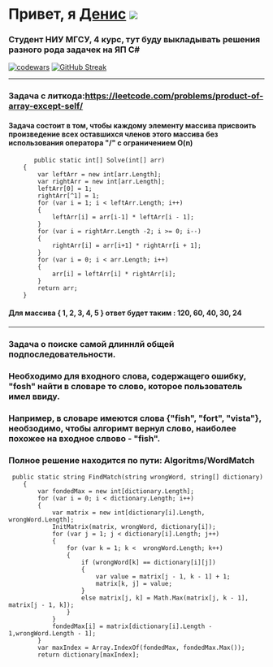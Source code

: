 # Привет, я [Денис](https://t.me/BigSm0ukRU) ![](https://github.com/blackcater/blackcater/raw/main/images/Hi.gif) 
### Студент НИУ МГСУ, 4 курс, тут буду выкладывать решения разного рода задачек на ЯП C#
[![codewars](https://www.codewars.com/users/BigSm0uk/badges/large)](https://www.codewars.com/users/BigSm0uk)
[![GitHub Streak](https://github-readme-streak-stats.herokuapp.com/?user=DenverCoder1)](https://git.io/streak-stats)
____
### Задача с литкода:https://leetcode.com/problems/product-of-array-except-self/
#### Задача состоит в том, чтобы каждому элементу массива присвоить произведение всех оставшихся членов этого массива без использования оператора "/" с ограничением O(n)
```
       public static int[] Solve(int[] arr)
    {
        var leftArr = new int[arr.Length];
        var rightArr = new int[arr.Length];
        leftArr[0] = 1;
        rightArr[^1] = 1;
        for (var i = 1; i < leftArr.Length; i++)
        {
            leftArr[i] = arr[i-1] * leftArr[i - 1];
        }
        for (var i = rightArr.Length -2; i >= 0; i--)
        {
            rightArr[i] = arr[i+1] * rightArr[i + 1];
        }
        for (var i = 0; i < arr.Length; i++)
        {
            arr[i] = leftArr[i] * rightArr[i];
        }
        return arr;
    }
```
#### Для массива { 1, 2, 3, 4, 5 } ответ будет таким : 120, 60, 40, 30, 24
____
### Задача о поиске самой длиннлй общей подпоследовательности.
### Необходимо для входного слова, содержащего ошибку, "fosh" найти в словаре то слово, которое пользователь имел ввиду.
### Например, в словаре имеются слова {"fish", "fort", "vista"}, необзодимо, чтобы алгоримт вернул слово, наиболее похожее на входное слвово - "fish".
### Полное решение находится по пути: Algoritms/WordMatch
```
 public static string FindMatch(string wrongWord, string[] dictionary)
    {
        var fondedMax = new int[dictionary.Length];
        for (var i = 0; i < dictionary.Length; i++)
        {
            var matrix = new int[dictionary[i].Length, wrongWord.Length];
            InitMatrix(matrix, wrongWord, dictionary[i]);
            for (var j = 1; j < dictionary[i].Length; j++)
            {
                for (var k = 1; k <  wrongWord.Length; k++)
                {
                    if (wrongWord[k] == dictionary[i][j])
                    {
                        var value = matrix[j - 1, k - 1] + 1;
                        matrix[k, j] = value;
                    }
                    else matrix[j, k] = Math.Max(matrix[j, k - 1], matrix[j - 1, k]);
                }
            }
            fondedMax[i] = matrix[dictionary[i].Length - 1,wrongWord.Length - 1];
        }
        var maxIndex = Array.IndexOf(fondedMax, fondedMax.Max());
        return dictionary[maxIndex];
```
